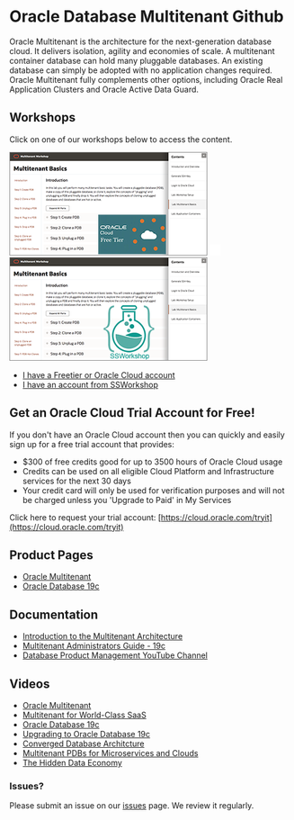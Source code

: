 # Oracle Database Multitenant Github


Oracle Multitenant is the architecture for the next-generation database cloud. It delivers isolation, agility and economies of scale. A multitenant container database can hold many pluggable databases. An existing database can simply be adopted with no application changes required. Oracle Multitenant fully complements other options, including Oracle Real Application Clusters and Oracle Active Data Guard.  

## Workshops
Click on one of our workshops below to access the content.

[![](./images/multitenant-screenshot-freetier.png)](https://oracle.github.io/learning-library/data-management-library/database/multitenant/freetier/index.html)  ![](./images/transparent.png " ")  [![](./images/multitenant-screenshot-ssworkshop.png)](https://oracle.github.io/learning-library/data-management-library/database/multitenant/ssworkshop/index.html)


- [I have a Freetier or Oracle Cloud account](https://oracle.github.io/learning-library/data-management-library/database/multitenant/freetier/index.html)
- [I have an account from SSWorkshop](https://oracle.github.io/learning-library/data-management-library/database/multitenant/ssworkshop/index.html)


## Get an Oracle Cloud Trial Account for Free!
If you don't have an Oracle Cloud account then you can quickly and easily sign up for a free trial account that provides:
- $300 of free credits good for up to 3500 hours of Oracle Cloud usage
- Credits can be used on all eligible Cloud Platform and Infrastructure services for the next 30 days
- Your credit card will only be used for verification purposes and will not be charged unless you 'Upgrade to Paid' in My Services

Click here to request your trial account: [https://cloud.oracle.com/tryit](https://cloud.oracle.com/tryit)


## Product Pages
- [Oracle Multitenant](https://www.oracle.com/database/technologies/multitenant.html)
- [Oracle Database 19c](https://www.oracle.com/database/technologies/multitenant.html)

## Documentation
- [Introduction to the Multitenant Architecture](https://docs.oracle.com/en/database/oracle/oracle-database/19/multi/introduction-to-the-multitenant-architecture.html#GUID-267F7D12-D33F-4AC9-AA45-E9CD671B6F22)
- [Multitenant Administrators Guide - 19c](https://docs.oracle.com/en/database/oracle/oracle-database/19/multi/index.html)
- [Database Product Management YouTube Channel](https://www.youtube.com/channel/UCr6mzwq_gcdsefQWBI72wIQ)

## Videos
- [Oracle Multitenant](https://www.youtube.com/watch?v=lho1kurDVWE)
- [Multitenant for World-Class SaaS](https://www.youtube.com/watch?v=-okrTDHqAdA)
- [Oracle Database 19c](https://www.youtube.com/watch?v=EVPNyL2vAVI)
- [Upgrading to Oracle Database 19c](https://www.youtube.com/watch?v=lOzL5irmuJo)
- [Converged Database Architcture](https://www.youtube.com/watch?v=9d76-LhgMQs)
- [Multitenant PDBs for Microservices and Clouds](https://www.youtube.com/watch?v=JdfATqdXuRc)
- [The Hidden Data Economy](https://www.youtube.com/watch?v=CP3pwAwNepU)

### Issues?
Please submit an issue on our [issues](https://github.com/oracle/learning-library/issues) page.  We review it regularly.


